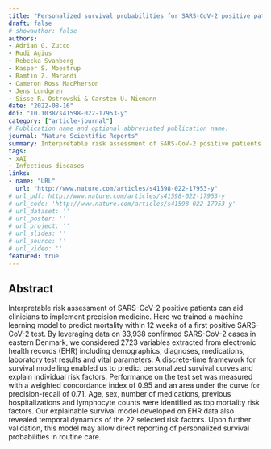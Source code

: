 ```yaml
---
title: "Personalized survival probabilities for SARS-CoV-2 positive patients by explainable machine learning"
draft: false
# showauthor: false
authors:
- Adrian G. Zucco
- Rudi Agius
- Rebecka Svanberg
- Kasper S. Moestrup 
- Ramtin Z. Marandi 
- Cameron Ross MacPherson
- Jens Lundgren
- Sisse R. Ostrowski & Carsten U. Niemann
date: "2022-08-16"
doi: "10.1038/s41598-022-17953-y"
category: ["article-journal"]
# Publication name and optional abbreviated publication name.
journal: "Nature Scientific Reports"
summary: Interpretable risk assessment of SARS-CoV-2 positive patients can aid clinicians to implement precision medicine. Here we trained a machine learning model to predict mortality within 12 weeks of a first positive SARS-CoV-2 test. By leveraging data on 33,938 confirmed SARS-CoV-2 cases in eastern Denmark, we considered 2723 variables extracted from electronic health records (EHR) including demographics, diagnoses, medications, laboratory test results and vital parameters. A discrete-time framework for survival modelling enabled us to predict personalized survival curves and explain individual risk factors. Performance on the test set was measured with a weighted concordance index of 0.95 and an area under the curve for precision-recall of 0.71. Age, sex, number of medications, previous hospitalizations and lymphocyte counts were identified as top mortality risk factors. Our explainable survival model developed on EHR data also revealed temporal dynamics of the 22 selected risk factors. Upon further validation, this model may allow direct reporting of personalized survival probabilities in routine care.
tags:
- xAI
- Infectious diseases
links:
- name: "URL"
  url: "http://www.nature.com/articles/s41598-022-17953-y"
# url_pdf: http://www.nature.com/articles/s41598-022-17953-y
# url_code: 'http://www.nature.com/articles/s41598-022-17953-y'
# url_dataset: ''
# url_poster: ''
# url_project: ''
# url_slides: ''
# url_source: ''
# url_video: ''
featured: true
---
```


## Abstract

Interpretable risk assessment of SARS-CoV-2 positive patients can aid clinicians to implement precision medicine. Here we trained a machine learning model to predict mortality within 12 weeks of a first positive SARS-CoV-2 test. By leveraging data on 33,938 confirmed SARS-CoV-2 cases in eastern Denmark, we considered 2723 variables extracted from electronic health records (EHR) including demographics, diagnoses, medications, laboratory test results and vital parameters. A discrete-time framework for survival modelling enabled us to predict personalized survival curves and explain individual risk factors. Performance on the test set was measured with a weighted concordance index of 0.95 and an area under the curve for precision-recall of 0.71. Age, sex, number of medications, previous hospitalizations and lymphocyte counts were identified as top mortality risk factors. Our explainable survival model developed on EHR data also revealed temporal dynamics of the 22 selected risk factors. Upon further validation, this model may allow direct reporting of personalized survival probabilities in routine care.